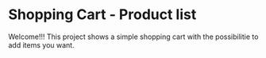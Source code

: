 # Shopping Cart - Product list 
Welcome!!!
This project shows a simple shopping cart with the possibilitie to add items you want.

